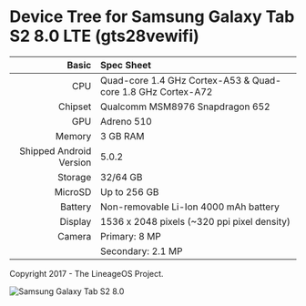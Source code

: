 Device Tree for Samsung Galaxy Tab S2 8.0 LTE (gts28vewifi)
===========================================

Basic   | Spec Sheet
-------:|:-------------------------
CPU     | Quad-core 1.4 GHz Cortex-A53 & Quad-core 1.8 GHz Cortex-A72
Chipset | Qualcomm MSM8976 Snapdragon 652
GPU     | Adreno 510
Memory  | 3 GB RAM
Shipped Android Version | 5.0.2
Storage | 32/64 GB
MicroSD | Up to 256 GB
Battery | Non-removable Li-Ion 4000 mAh battery
Display | 1536 x 2048 pixels (~320 ppi pixel density)
Camera  | Primary: 8 MP
	| Secondary: 2.1 MP

Copyright 2017 - The LineageOS Project.

![Samsung Galaxy Tab S2 8.0](http://cdn2.gsmarena.com/vv/pics/samsung/samsung-galaxy-tab-s2-80-2.jpg "Samsung Galaxy Tab S2 8.0")
